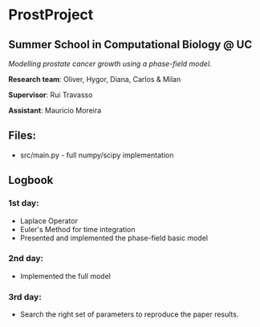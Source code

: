 # ProstProject
## Summer School in Computational Biology @ UC 

*Modelling prostate cancer growth using a phase-field model.*

**Research team**: Oliver, Hygor, Diana, Carlos & Milan

**Supervisor**: Rui Travasso

**Assistant**: Mauricio Moreira

## Files:
- src/main.py - full numpy/scipy implementation

## Logbook

### 1st day:
- Laplace Operator
- Euler's Method for time integration
- Presented and implemented the phase-field basic model

### 2nd day:
- Implemented the full model

### 3rd day:
- Search the right set of parameters to reproduce the paper results.
